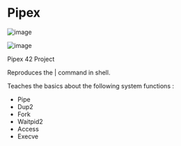 # Pipex
![image](https://user-images.githubusercontent.com/117649637/235378899-10c957bf-a1bf-4e98-a302-15366d59ddce.png)

![image](https://user-images.githubusercontent.com/117649637/235378914-c82ff506-4468-48d0-9318-ffe56203e129.png)

Pipex 42 Project

Reproduces the | command in shell.

Teaches the basics about the following system functions :
- Pipe
- Dup2
- Fork
- Waitpid2
- Access
- Execve
